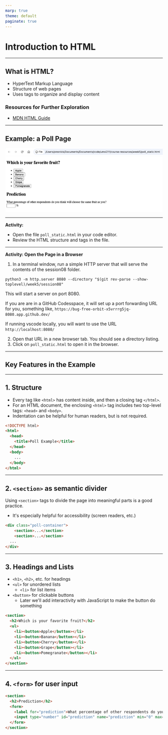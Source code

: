 ```yaml
---
marp: true
theme: default
paginate: true
---
```

# Introduction to HTML

---
## What is HTML?
- HyperText Markup Language
- Structure of web pages
- Uses tags to organize and display content

### Resources for Further Exploration
- [MDN HTML Guide](https://developer.mozilla.org/en-US/docs/Web/HTML)

---
## Example: a Poll Page

![Poll Page Screenshot](images/poll_static.png)

---
**Activity:**
  - Open the file `poll_static.html` in your code editor.
  - Review the HTML structure and tags in the file.

---
**Activity: Open the Page in a Browser**
  1. In a terminal window, run a simple HTTP server that will serve the contents of the session08 folder.
  ```
  python3 -m http.server 8080 --directory "$(git rev-parse --show-toplevel)/week5/session08"
  ```

  This will start a server on port 8080.
  
  If you are are in a GitHub Codesspace, it will set up a port forwarding URL for you, something like, `https://bug-free-orbit-x5vrrrg5jq-8080.app.github.dev/`

  If running vscode locally, you will want to use the URL `http://localhost:8080/`

  2. Open that URL in a new browser tab. You should see a directory listing. 
  3. Click on `poll_static.html` to open it in the browser.

---
## Key Features in the Example

---
## 1. Structure
- Every tag like `<html>` has content inside, and then a closing tag `</html>`.
- For an HTML document, the enclosing `<html>` tag includes two top-level tags: `<head>` and `<body>`.
- Indentation can be helpful for human readers, but is not required.

```html
<!DOCTYPE html>
<html>
  <head>
    <title>Poll Example</title>
  </head>
  <body>
    ...
  </body>
</html>
```

---

## 2. `<section>` as semantic divider

Using `<section>` tags to divide the page into meaningful parts is a good practice.
- It's especially helpful for accessibility (screen readers, etc.)

```html
<div class="poll-container">
    <section>...</section>
    <section>...</section>
  ...
</div>
```
---
## 3. Headings and Lists
- `<h1>`, `<h2>`, etc. for headings
- `<ul>` for unordered lists
    - `<li>` for list items
- `<button>` for clickable buttons
    - Later we'll add interactivity with JavaScript to make the button do something
```html
<section>
  <h2>Which is your favorite fruit?</h2>
  <ul>
    <li><button>Apple</button></li>
    <li><button>Banana</button></li>
    <li><button>Cherry</button></li>
    <li><button>Grape</button></li>
    <li><button>Pomegranate</button></li>
  </ul>
</section>
```
---
## 4. `<form>` for user input

```html
<section>
  <h2>Prediction</h2>
  <form>
    <label for="prediction">What percentage of other respondents do you think will choose the same fruit as you?</label><br>
    <input type="number" id="prediction" name="prediction" min="0" max="100" step="1"> %
  </form>
</section>
```

